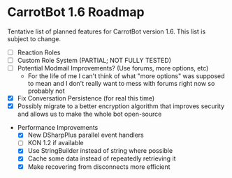 # CarrotBot 1.6 Roadmap
Tentative list of planned features for CarrotBot version 1.6. This list is subject to change.
* [ ] Reaction Roles
* [ ] Custom Role System (PARTIAL; NOT FULLY TESTED)
* [ ] Potential Modmail Improvements? (Use forums, more options, etc)
  * For the life of me I can't think of what "more options" was supposed to mean and I don't really want to mess with forums right now so probably not
* [X] Fix Conversation Persistence (for real this time)
* [X] Possibly migrate to a better encryption algorithm that improves security and allows us to make the whole bot open-source
* Performance Improvements
  * [X] New DSharpPlus parallel event handlers
  * [ ] KON 1.2 if available
  * [X] Use StringBuilder instead of string where possible
  * [X] Cache some data instead of repeatedly retrieving it
  * [X] Make recovering from disconnects more efficient
